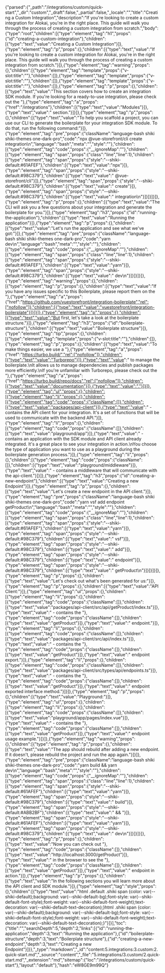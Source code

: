{"parsed":{"_path":"/integrations/custom/quick-start","_dir":"custom","_draft":false,"_partial":false,"_locale":"","title":"Creating a Custom Integration","description":"If you're looking to create a custom integration for Alokai, you're in the right place. This guide will walk you through the process of creating a custom integration from scratch.","body":{"type":"root","children":[{"type":"element","tag":"h1","props":{"id":"creating-a-custom-integration"},"children":[{"type":"text","value":"Creating a Custom Integration"}]},{"type":"element","tag":"p","props":{},"children":[{"type":"text","value":"If you're looking to create a custom integration for Alokai, you're in the right place. This guide will walk you through the process of creating a custom integration from scratch."}]},{"type":"element","tag":"warning","props":{},"children":[{"type":"element","tag":"template","props":{"v-slot:title":""},"children":[]},{"type":"element","tag":"template","props":{"v-slot:title":""},"children":[]},{"type":"element","tag":"template","props":{"v-slot:title":""},"children":[]},{"type":"element","tag":"p","props":{},"children":[{"type":"text","value":"This section covers how to create an integration SDK module. If you're looking for a ready-to-use integration, please check out the "},{"type":"element","tag":"a","props":{"href":"/integrations"},"children":[{"type":"text","value":"Modules"}]},{"type":"text","value":" section."}]}]},{"type":"element","tag":"p","props":{},"children":[{"type":"text","value":"To help you scaffold a project, you can use our CLI to generate the boilerplate for your integration SDK module. To do that, run the following command:"}]},{"type":"element","tag":"pre","props":{"className":"language-bash shiki shiki-themes one-dark-pro","code":"npx @vue-storefront/cli create integration\n","language":"bash","meta":"","style":""},"children":[{"type":"element","tag":"code","props":{"__ignoreMap":""},"children":[{"type":"element","tag":"span","props":{"class":"line","line":1},"children":[{"type":"element","tag":"span","props":{"style":"--shiki-default:#61AFEF"},"children":[{"type":"text","value":"npx"}]},{"type":"element","tag":"span","props":{"style":"--shiki-default:#98C379"},"children":[{"type":"text","value":" @vue-storefront/cli"}]},{"type":"element","tag":"span","props":{"style":"--shiki-default:#98C379"},"children":[{"type":"text","value":" create"}]},{"type":"element","tag":"span","props":{"style":"--shiki-default:#98C379"},"children":[{"type":"text","value":" integration\n"}]}]}]}]},{"type":"element","tag":"p","props":{},"children":[{"type":"text","value":"The CLI will ask you a few questions about your integration and generate the boilerplate for you."}]},{"type":"element","tag":"h3","props":{"id":"running-the-application"},"children":[{"type":"text","value":"Running the application"}]},{"type":"element","tag":"p","props":{},"children":[{"type":"text","value":"Let's run the application and see what we've got:"}]},{"type":"element","tag":"pre","props":{"className":"language-bash shiki shiki-themes one-dark-pro","code":"yarn dev\n","language":"bash","meta":"","style":""},"children":[{"type":"element","tag":"code","props":{"__ignoreMap":""},"children":[{"type":"element","tag":"span","props":{"class":"line","line":1},"children":[{"type":"element","tag":"span","props":{"style":"--shiki-default:#61AFEF"},"children":[{"type":"text","value":"yarn"}]},{"type":"element","tag":"span","props":{"style":"--shiki-default:#98C379"},"children":[{"type":"text","value":" dev\n"}]}]}]}]},{"type":"element","tag":"warning","props":{},"children":[{"type":"element","tag":"p","props":{},"children":[{"type":"text","value":"If you have any issues specific to this Boilerplate, please report them on the "},{"type":"element","tag":"a","props":{"href":"https://github.com/vuestorefront/integration-boilerplate","rel":["nofollow"]},"children":[{"type":"text","value":"vuestorefront/integration-boilerplate"}]}]}]},{"type":"element","tag":"p","props":{},"children":[{"type":"text","value":"But first, let's take a look at the boilerplate structure."}]},{"type":"element","tag":"h3","props":{"id":"boilerplate-structure"},"children":[{"type":"text","value":"Boilerplate structure"}]},{"type":"element","tag":"tip","props":{},"children":[{"type":"element","tag":"template","props":{"v-slot:title":""},"children":[]},{"type":"element","tag":"p","props":{},"children":[{"type":"text","value":"To make things easier, we use a "},{"type":"element","tag":"a","props":{"href":"https://turbo.build/","rel":["nofollow"]},"children":[{"type":"text","value":"Turborepo"}]},{"type":"text","value":" to manage the boilerplate.\nIt allows us to manage dependencies and publish packages more efficiently.\nIf you're unfamiliar with Turborepo, please check out the "},{"type":"element","tag":"a","props":{"href":"https://turbo.build/repo/docs","rel":["nofollow"]},"children":[{"type":"text","value":"documentation"}]},{"type":"text","value":"."}]}]},{"type":"element","tag":"ul","props":{},"children":[{"type":"element","tag":"li","props":{},"children":[{"type":"element","tag":"code","props":{"className":[]},"children":[{"type":"text","value":"packages/api-client"}]},{"type":"text","value":" - contains the API client for your integration. It's a set of functions that will be used to communicate with the backend API."}]},{"type":"element","tag":"li","props":{},"children":[{"type":"element","tag":"code","props":{"className":[]},"children":[{"type":"text","value":"playground/app"}]},{"type":"text","value":" - contains an application with the SDK module and API client already integrated. It's a great place to see your integration in action.\nYou choose the type of application you want to use as a playground during the boilerplate generation process."}]},{"type":"element","tag":"li","props":{},"children":[{"type":"element","tag":"code","props":{"className":[]},"children":[{"type":"text","value":"playground/middleware"}]},{"type":"text","value":" - contains a middleware that will communicate with the api-client."}]}]},{"type":"element","tag":"h3","props":{"id":"creating-a-new-endpoint"},"children":[{"type":"text","value":"Creating a new Endpoint"}]},{"type":"element","tag":"p","props":{},"children":[{"type":"text","value":"Let's create a new endpoint in the API client."}]},{"type":"element","tag":"pre","props":{"className":"language-bash shiki shiki-themes one-dark-pro","code":"yarn vsf add endpoint getProduct\n","language":"bash","meta":"","style":""},"children":[{"type":"element","tag":"code","props":{"__ignoreMap":""},"children":[{"type":"element","tag":"span","props":{"class":"line","line":1},"children":[{"type":"element","tag":"span","props":{"style":"--shiki-default:#61AFEF"},"children":[{"type":"text","value":"yarn"}]},{"type":"element","tag":"span","props":{"style":"--shiki-default:#98C379"},"children":[{"type":"text","value":" vsf"}]},{"type":"element","tag":"span","props":{"style":"--shiki-default:#98C379"},"children":[{"type":"text","value":" add"}]},{"type":"element","tag":"span","props":{"style":"--shiki-default:#98C379"},"children":[{"type":"text","value":" endpoint"}]},{"type":"element","tag":"span","props":{"style":"--shiki-default:#98C379"},"children":[{"type":"text","value":" getProduct\n"}]}]}]}]},{"type":"element","tag":"p","props":{},"children":[{"type":"text","value":"Let's check out what's been generated for us:"}]},{"type":"element","tag":"p","props":{},"children":[{"type":"text","value":"API Client:"}]},{"type":"element","tag":"ul","props":{},"children":[{"type":"element","tag":"li","props":{},"children":[{"type":"element","tag":"code","props":{"className":[]},"children":[{"type":"text","value":"packages/api-client/src/api/getProduct/index.ts"}]},{"type":"text","value":" - contains the "},{"type":"element","tag":"code","props":{"className":[]},"children":[{"type":"text","value":"getProduct"}]},{"type":"text","value":" endpoint."}]},{"type":"element","tag":"li","props":{},"children":[{"type":"element","tag":"code","props":{"className":[]},"children":[{"type":"text","value":"packages/api-client/src/api/index.ts"}]},{"type":"text","value":" - contains the "},{"type":"element","tag":"code","props":{"className":[]},"children":[{"type":"text","value":"getProduct"}]},{"type":"text","value":" endpoint export."}]},{"type":"element","tag":"li","props":{},"children":[{"type":"element","tag":"code","props":{"className":[]},"children":[{"type":"text","value":"packages/api-client/src/types/api/endpoints.ts"}]},{"type":"text","value":" - contains the "},{"type":"element","tag":"code","props":{"className":[]},"children":[{"type":"text","value":"getProduct"}]},{"type":"text","value":" endpoint exported interface method."}]}]},{"type":"element","tag":"p","props":{},"children":[{"type":"text","value":"Playground:"}]},{"type":"element","tag":"ul","props":{},"children":[{"type":"element","tag":"li","props":{},"children":[{"type":"element","tag":"code","props":{"className":[]},"children":[{"type":"text","value":"playground/app/pages/index.vue"}]},{"type":"text","value":" - contains the "},{"type":"element","tag":"code","props":{"className":[]},"children":[{"type":"text","value":"getProduct"}]},{"type":"text","value":" endpoint usage example."}]}]},{"type":"element","tag":"warning","props":{},"children":[{"type":"element","tag":"p","props":{},"children":[{"type":"text","value":"The app should rebuild after adding a new endpoint. If it doesn't, please rebuild the project and run the app again."}]}]},{"type":"element","tag":"pre","props":{"className":"language-bash shiki shiki-themes one-dark-pro","code":"yarn build && yarn dev\n","language":"bash","meta":"","style":""},"children":[{"type":"element","tag":"code","props":{"__ignoreMap":""},"children":[{"type":"element","tag":"span","props":{"class":"line","line":1},"children":[{"type":"element","tag":"span","props":{"style":"--shiki-default:#61AFEF"},"children":[{"type":"text","value":"yarn"}]},{"type":"element","tag":"span","props":{"style":"--shiki-default:#98C379"},"children":[{"type":"text","value":" build"}]},{"type":"element","tag":"span","props":{"style":"--shiki-default:#ABB2BF"},"children":[{"type":"text","value":" && "}]},{"type":"element","tag":"span","props":{"style":"--shiki-default:#61AFEF"},"children":[{"type":"text","value":"yarn"}]},{"type":"element","tag":"span","props":{"style":"--shiki-default:#98C379"},"children":[{"type":"text","value":" dev\n"}]}]}]}]},{"type":"element","tag":"p","props":{},"children":[{"type":"text","value":"Now you can check out "},{"type":"element","tag":"code","props":{"className":[]},"children":[{"type":"text","value":"http://localhost:3000/getProduct"}]},{"type":"text","value":" in the browser to see the "},{"type":"element","tag":"code","props":{"className":[]},"children":[{"type":"text","value":"getProduct"}]},{"type":"text","value":" endpoint in action."}]},{"type":"element","tag":"p","props":{},"children":[{"type":"text","value":"In the following sections you will learn more about the API client and SDK module."}]},{"type":"element","tag":"style","props":{},"children":[{"type":"text","value":"html .default .shiki span {color: var(--shiki-default);background: var(--shiki-default-bg);font-style: var(--shiki-default-font-style);font-weight: var(--shiki-default-font-weight);text-decoration: var(--shiki-default-text-decoration);}html .shiki span {color: var(--shiki-default);background: var(--shiki-default-bg);font-style: var(--shiki-default-font-style);font-weight: var(--shiki-default-font-weight);text-decoration: var(--shiki-default-text-decoration);}"}]}],"toc":{"title":"","searchDepth":5,"depth":2,"links":[{"id":"running-the-application","depth":3,"text":"Running the application"},{"id":"boilerplate-structure","depth":3,"text":"Boilerplate structure"},{"id":"creating-a-new-endpoint","depth":3,"text":"Creating a new Endpoint"}]}},"_type":"markdown","_id":"content:5.integrations:3.custom:2.quick-start.md","_source":"content","_file":"5.integrations/3.custom/2.quick-start.md","_extension":"md","sitemap":{"loc":"/integrations/custom/quick-start"},"layout":"default"},"hash":"eW8GE9m99Q"}